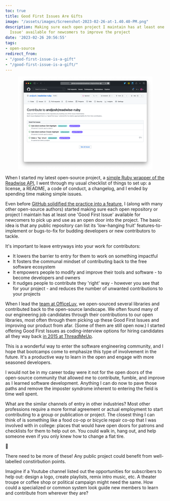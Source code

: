 ```yaml
---
toc: true
title: Good First Issues Are Gifts
image: "/assets/images/Screenshot-2023-02-26-at-1.40.40-PM.png"
description: Making sure each open project I maintain has at least one 'Good First
  Issue' available for newcomers to improve the project
date: '2023-02-26 20:56:55'
tags:
- open-source
redirect_from:
- "/good-first-issue-is-a-gift"
- "/good-first-issue-is-a-gift/"
---
```


<figure class="kg-card kg-image-card"><img src="/assets/images/Screenshot-2023-02-26-at-1.40.40-PM.png" /></figure>

When I started my latest open-source project, a [simple Ruby wrapper of the Readwise API](https://github.com/andjosh/readwise-ruby/tree/368f22298cc9cb4ebb49eb6e432411216b89e211), I went through my usual checklist of things to set up: a license, a README, a code of conduct, a changelog, and I ended by spending time making simple issues.

Even before [GitHub solidified the practice into a feature](https://github.blog/2020-01-22-how-we-built-good-first-issues/), I (along with many other open-source authors) started making sure each open repository or project I maintain has at least one 'Good First Issue' available for newcomers to pick up and use as an open door into the project. The basic idea is that any public repository can list its 'low-hanging fruit' features-to-implement or bugs-to-fix for budding developers or new contributors to tackle.

It's important to leave entryways into your work for contributors:

- It lowers the barrier to entry for them to work on something impactful
- It fosters the communal mindset of contributing back to the free software ecosystem
- It empowers people to modify and improve their tools and software - to become developers and owners
- It nudges people to contribute they 'right' way - however you see that for your project - and reduces the number of unwanted contributions to your projects

When I lead the [team at OfficeLuv](https://officeluv.com/humans.txt), we open-sourced several libraries and contributed back to the open-source landscape. We often found many of our engineering job candidates through their contributions to our open libraries, most often through them picking up these Good First Issues and improving our product from afar. (Some of them are still open now.) I started offering Good First Issues as coding-interview options for hiring candidates all they way back [in 2015 at ThreadMeUp]( /contribute-to-open-source-as-a-code-test/).

This is a wonderful way to enter the software engineering community, and I hope that bootcamps come to emphasize this type of involvement in the future. It's a productive way to learn in the open and engage with more seasoned developers.

I would not be in my career today were it not for the open doors of the open-source community that allowed me to contribute, fumble, and improve as I learned software development. Anything I can do now to pave those paths and remove the imposter syndrome inherent to entering the field is time well spent.

What are the similar channels of entry in other industries? Most other professions require a more formal agreement or actual employment to start contributing to a group or publication or project. The closest thing I can think of is something like a food co-op or bicycle repair co-op that I was involved with in college: places that would have open doors for patrons and checklists for them to help out on. You could walk in, hang out, and help someone even if you only knew how to change a flat tire.

🍃

There need to be more of these! Any public project could benefit from well-labelled constirbution points.

Imagine if a Youtube channel listed out the opportunities for subscribers to help out: design a logo, create playlists, remix intro music, etc. A theater troupe or coffee shop or political campaign might need the same. How could a specialized or common system look guide new members to learn and contribute from wherever they are?


